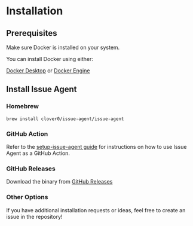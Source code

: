 # Installation

## Prerequisites

Make sure Docker is installed on your system.

You can install Docker using either:

[Docker Desktop](https://docs.docker.com/desktop/) or
[Docker Engine](https://docs.docker.com/engine/)


## Install Issue Agent

### Homebrew

```shell
brew install clover0/issue-agent/issue-agent
```


### GitHub Action

Refer to the [setup-issue-agent guide](https://github.com/clover0/setup-issue-agent) for instructions on how to use Issue Agent as a GitHub Action.


### GitHub Releases

Download the binary from [GitHub Releases](https://github.com/clover0/issue-agent/releases)


### Other Options

If you have additional installation requests or ideas, feel free to create an issue in the repository!
